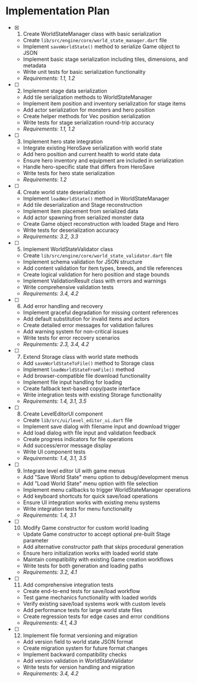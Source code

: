 # Implementation Plan

- [x] 1. Create WorldStateManager class with basic serialization





  - Create `lib/src/engine/core/world_state_manager.dart` file
  - Implement `saveWorldState()` method to serialize Game object to JSON
  - Implement basic stage serialization including tiles, dimensions, and metadata
  - Write unit tests for basic serialization functionality
  - _Requirements: 1.1, 1.2_

- [ ] 2. Implement stage data serialization
  - Add tile serialization methods to WorldStateManager
  - Implement item position and inventory serialization for stage items
  - Add actor serialization for monsters and hero position
  - Create helper methods for Vec position serialization
  - Write tests for stage serialization round-trip accuracy
  - _Requirements: 1.1, 1.2_

- [ ] 3. Implement hero state integration
  - Integrate existing HeroSave serialization with world state
  - Add hero position and current health to world state data
  - Ensure hero inventory and equipment are included in serialization
  - Handle hero-specific state that differs from HeroSave
  - Write tests for hero state serialization
  - _Requirements: 1.2_

- [ ] 4. Create world state deserialization
  - Implement `loadWorldState()` method in WorldStateManager
  - Add tile deserialization and Stage reconstruction
  - Implement item placement from serialized data
  - Add actor spawning from serialized monster data
  - Create Game object reconstruction with loaded Stage and Hero
  - Write tests for deserialization accuracy
  - _Requirements: 3.2, 3.3_

- [ ] 5. Implement WorldStateValidator class
  - Create `lib/src/engine/core/world_state_validator.dart` file
  - Implement schema validation for JSON structure
  - Add content validation for item types, breeds, and tile references
  - Create logical validation for hero position and stage bounds
  - Implement ValidationResult class with errors and warnings
  - Write comprehensive validation tests
  - _Requirements: 3.4, 4.2_

- [ ] 6. Add error handling and recovery
  - Implement graceful degradation for missing content references
  - Add default substitution for invalid items and actors
  - Create detailed error messages for validation failures
  - Add warning system for non-critical issues
  - Write tests for error recovery scenarios
  - _Requirements: 2.3, 3.4, 4.2_

- [ ] 7. Extend Storage class with world state methods
  - Add `saveWorldStateToFile()` method to Storage class
  - Implement `loadWorldStateFromFile()` method
  - Add browser-compatible file download functionality
  - Implement file input handling for loading
  - Create fallback text-based copy/paste interface
  - Write integration tests with existing Storage functionality
  - _Requirements: 1.4, 3.1, 3.5_

- [ ] 8. Create LevelEditorUI component
  - Create `lib/src/ui/level_editor_ui.dart` file
  - Implement save dialog with filename input and download trigger
  - Add load dialog with file input and validation feedback
  - Create progress indicators for file operations
  - Add success/error message display
  - Write UI component tests
  - _Requirements: 1.4, 3.1, 3.5_

- [ ] 9. Integrate level editor UI with game menus
  - Add "Save World State" menu option to debug/development menus
  - Add "Load World State" menu option with file selection
  - Implement menu callbacks to trigger WorldStateManager operations
  - Add keyboard shortcuts for quick save/load operations
  - Ensure UI integration works with existing menu systems
  - Write integration tests for menu functionality
  - _Requirements: 1.4, 3.1_

- [ ] 10. Modify Game constructor for custom world loading
  - Update Game constructor to accept optional pre-built Stage parameter
  - Add alternative constructor path that skips procedural generation
  - Ensure hero initialization works with loaded world state
  - Maintain compatibility with existing Game creation workflows
  - Write tests for both generation and loading paths
  - _Requirements: 3.2, 4.1_

- [ ] 11. Add comprehensive integration tests
  - Create end-to-end tests for save/load workflow
  - Test game mechanics functionality with loaded worlds
  - Verify existing save/load systems work with custom levels
  - Add performance tests for large world state files
  - Create regression tests for edge cases and error conditions
  - _Requirements: 4.1, 4.3_

- [ ] 12. Implement file format versioning and migration
  - Add version field to world state JSON format
  - Create migration system for future format changes
  - Implement backward compatibility checks
  - Add version validation in WorldStateValidator
  - Write tests for version handling and migration
  - _Requirements: 3.4, 4.2_